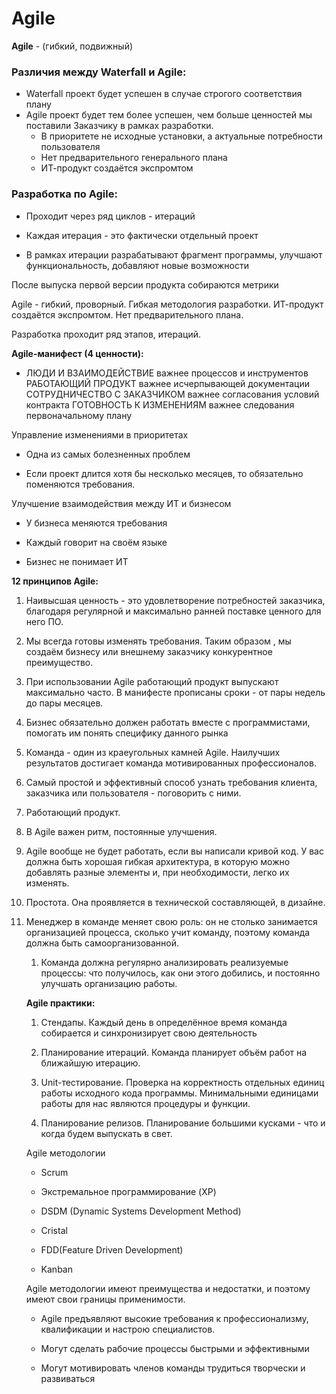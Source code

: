 # Agile

**Agile** - (гибкий, подвижный)

### Различия между Waterfall и Agile:

- Waterfall проект будет успешен в случае строгого соответствия плану
- Agile проект будет тем более успешен, чем больше ценностей мы поставили Заказчику в рамках разработки.
    - В приоритете не исходные установки, а актуальные потребности пользователя
    - Нет предварительного генерального плана
    - ИТ-продукт создаётся экспромтом

### Разработка по Agile:

- Проходит через ряд циклов - итераций

- Каждая итерация - это фактически отдельный проект

- В рамках итерации разрабатывают фрагмент программы, улучшают функциональность, добавляют новые возможности

После выпуска первой версии продукта собираются метрики

Agile -  гибкий, проворный. Гибкая методология разработки. ИТ-продукт создаётся экспромтом. Нет предварительного плана.

Разработка проходит ряд этапов, итераций.

**Agile-манифест (4 ценности):**

- ЛЮДИ И ВЗАИМОДЕЙСТВИЕ важнее процессов и инструментов
РАБОТАЮЩИЙ ПРОДУКТ важнее исчерпывающей документации
СОТРУДНИЧЕСТВО С ЗАКАЗЧИКОМ важнее согласования условий контракта
ГОТОВНОСТЬ К ИЗМЕНЕНИЯМ важнее следования первоначальному плану
  
    

Управление изменениями в приоритетах

- Одна из самых болезненных проблем

- Если проект длится хотя бы несколько месяцев, то обязательно поменяются требования.

Улучшение взаимодействия между ИТ и бизнесом

- У бизнеса меняются требования

- Каждый говорит на своём языке

- Бизнес не понимает ИТ

**12 принципов Agile:**

1. Наивысшая ценность - это удовлетворение потребностей заказчика, благодаря регулярной и максимально ранней поставке ценного для него ПО.

2. Мы всегда готовы изменять требования. Таким образом , мы создаём бизнесу или внешнему заказчику конкурентное преимущество.

3. При использовании Agile работающий продукт выпускают максимально часто. В манифесте прописаны сроки  - от пары недель до пары месяцев.

4. Бизнес обязательно должен работать вместе с программистами, помогать им понять специфику данного рынка

5. Команда - один из краеугольных камней Agile. Наилучших результатов достигает команда мотивированных профессионалов.

6. Самый простой и эффективный способ узнать требования клиента, заказчика или пользователя - поговорить с ними.

7. Работающий продукт.

8. В Agile важен ритм, постоянные улучшения.

9. Agile вообще не будет работать, если вы написали кривой код. У вас должна быть хорошая гибкая архитектура, в которую можно добавлять разные элементы и, при необходимости, легко их изменять.

10. Простота. Она проявляется в технической составляющей, в дизайне.

11. Менеджер в команде меняет свою роль: он не столько занимается организацией процесса, сколько учит команду, поэтому команда должна быть самоорганизованной.

    1. Команда должна регулярно анализировать реализуемые процессы: что получилось, как они этого добились, и постоянно улучшать организацию работы. 
    
    **Agile практики:**
    
    1. Стендапы. Каждый день в определённое время команда собирается и синхронизирует свою деятельность

    2. Планирование итераций. Команда планирует объём работ на ближайшую итерацию.

    3. Unit-тестирование. Проверка на корректность отдельных единиц работы исходного кода программы. Минимальными единицами работы для нас являются процедуры и функции.

    4. Планирование релизов. Планирование большими кусками - что и когда будем выпускать в свет.
    
    Agile методологии
    
    - Scrum

    - Экстремальное программирование (XP)

    - DSDM (Dynamic Systems Development Method)

    - Cristal

    - FDD(Feature Driven Development)

    - Kanban
    
    Agile методологии имеют преимущества и недостатки, и поэтому имеют свои границы применимости.
    
    - Agile предъявляют высокие требования к профессионализму, квалификации и настрою специалистов.

    - Могут сделать рабочие процессы быстрыми и эффективными

    - Могут мотивировать членов команды трудиться творчески и развиваться